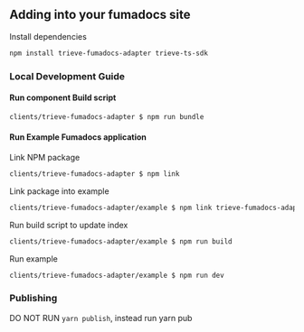 ## Adding into your fumadocs site

Install dependencies

```sh
npm install trieve-fumadocs-adapter trieve-ts-sdk
```

### Local Development Guide

#### Run component Build script

```sh
clients/trieve-fumadocs-adapter $ npm run bundle
```

#### Run Example Fumadocs application
Link NPM package

```sh
clients/trieve-fumadocs-adapter $ npm link
```

Link package into example
```sh
clients/trieve-fumadocs-adapter/example $ npm link trieve-fumadocs-adapter
```

Run build script to update index
```sh
clients/trieve-fumadocs-adapter/example $ npm run build
```

Run example
```sh
clients/trieve-fumadocs-adapter/example $ npm run dev
```

### Publishing

DO NOT RUN `yarn publish`, instead run yarn pub

